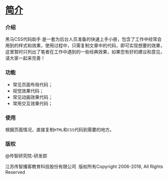 # [简介](https://github.com/itheima2017/css-quick-manual)

<!-- [![css](https://img.shields.io/badge/vue-2.5.9-brightgreen.svg ':no-zoom')](https://github.com/vuejs/vue) -->

### 介绍

黑马CSS代码助手 是一套为后台人员准备的快速上手小册，包含了工作中经常会用到的样式和效果，使用过程中，只需复制文章中的代码，即可实现想要的效果，
这里暂时只列出了笔者在工作中遇到的一些经典效果，如果您有好的建议和意见，请大家一起来完善！

### 功能

- 常见页面布局代码；
- 视觉效果代码；
- 常见动画效果代码；
- 常用交互效果代码；

### 使用

根据页面情况，直接复制`HTML`和`CSS`代码到需要的地方。

### 版权

@传智研究院-研发部

江苏传智播客教育科技股份有限公司 &nbsp;版权所有Copyright 2006-2018, All Rights Reserved
